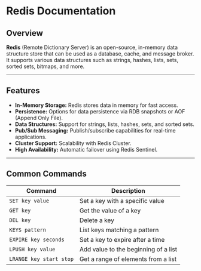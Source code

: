 # Redis Documentation

## Overview

**Redis** (Remote Dictionary Server) is an open-source, in-memory data structure store that can be used as a database, cache, and message broker. It supports various data structures such as strings, hashes, lists, sets, sorted sets, bitmaps, and more.

---

## Features

- **In-Memory Storage:** Redis stores data in memory for fast access.
- **Persistence:** Options for data persistence via RDB snapshots or AOF (Append Only File).
- **Data Structures:** Support for strings, lists, hashes, sets, and sorted sets.
- **Pub/Sub Messaging:** Publish/subscribe capabilities for real-time applications.
- **Cluster Support:** Scalability with Redis Cluster.
- **High Availability:** Automatic failover using Redis Sentinel.

---

## Common Commands

| Command                 | Description                           |
|-------------------------|---------------------------------------|
| `SET key value`         | Set a key with a specific value      |
| `GET key`               | Get the value of a key               |
| `DEL key`               | Delete a key                         |
| `KEYS pattern`          | List keys matching a pattern         |
| `EXPIRE key seconds`    | Set a key to expire after a time     |
| `LPUSH key value`       | Add value to the beginning of a list |
| `LRANGE key start stop` | Get a range of elements from a list  |


